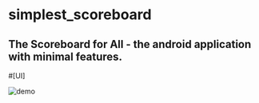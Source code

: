 # simplest_scoreboard
## The Scoreboard for All - the android application with minimal features.

#[UI]

![demo](https://user-images.githubusercontent.com/52301388/139113776-a439f961-d130-4f14-8921-edb411822d61.JPG)
